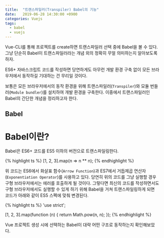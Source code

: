 ```yaml
---
title:  "트랜스파일러(Transpiler) Babel의 기능"
date:   2019-06-28 14:30:00 +0900
categories: Vuejs
tags:
  - babel
  - vuejs
---
```

Vue-CLI를 통해 프로젝트를 create하면 트랜스파일러 선택 중에 Babel을 볼 수 있다.
그냥 단순히 Babel이 트랜스파일러라는 개념 외의 정확히 무얼 의미하는지 알아보도록 하자.

ES6+ 자바스크립트 코드를 작성하면 당연하게도 아무런 개발 환경 구축 없이 모든 브라우저에서 동작하길 기대하는 건 무리일 것이다.

보통은 모든 브라우저에서의 동작 환경을 위해 트랜스파일러(`Transpiler`)와 모듈 번들러(`Module bundler`)를 설치하여 개발 환경을 구축한다.
이중에서 트랜스파일러인 Babel의 간단한 개념을 정리하고자 한다.

## **Babel**
# **Babel이란?**
Babel은 ES6+ 코드를 ES5 이하의 버전으로 트랜스파일링한다.

{% highlight ts %}
[1, 2, 3].map(n => n ** n);
{% endhighlight %}

위 코드는 ES6에서 화살표 함수(`Arrow Function`)과 ES7에서 거듭제곱 연산자(`Exponentiation Operator`)를 사용하고 있다.
당연히 위의 코드를 그냥 실행할 경우 구형 브라우저에서는 에러를 호출하게 될 것이다.
그렇다면 최신의 코드를 작성하면서도 구형 브라우저에서도 실행할 수 있게 하기 위해 Babel을 거쳐 트랜스파일링하게 되면 코드가 아래와 같이 ES5 스펙에 맞춰 변경된다.

{% highlight ts %}
'use strict';

[1, 2, 3].map(function (n) {
  return Math.pow(n, n);
});
{% endhighlight %}

Vue 프로젝트 생성 시에 선택하는 Babel이 대략 어떤 구조로 동작하는지 확인해보았다.